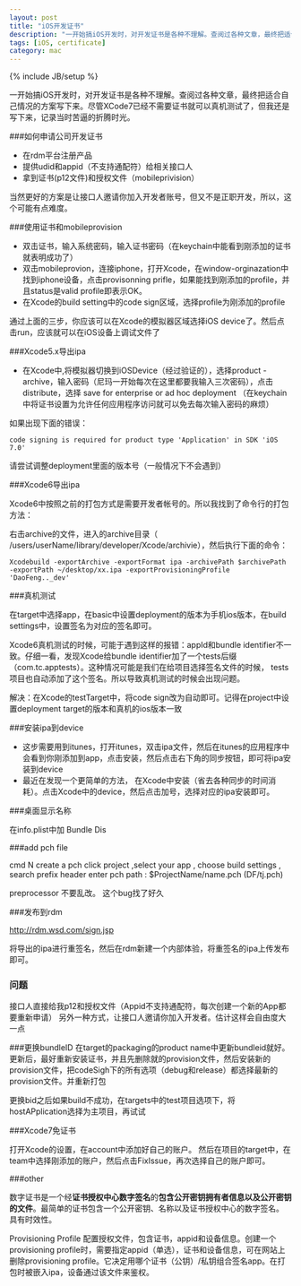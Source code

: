 ```yaml
---
layout: post
title: "iOS开发证书"
description: "一开始搞iOS开发时，对开发证书是各种不理解。查阅过各种文章，最终把适合自己情况的方案写下来。尽管XCode7已经不需要证书就可以真机测试了，但我还是写下来，记录当时苦逼的折腾时光。"
tags: [iOS, certificate]
category: mac
---
```

{% include JB/setup %}

一开始搞iOS开发时，对开发证书是各种不理解。查阅过各种文章，最终把适合自己情况的方案写下来。尽管XCode7已经不需要证书就可以真机测试了，但我还是写下来，记录当时苦逼的折腾时光。

###如何申请公司开发证书

- 在rdm平台注册产品
- 提供udid和appid（不支持通配符）给相关接口人
- 拿到证书(p12文件)和授权文件（mobileprivision）

当然更好的方案是让接口人邀请你加入开发者账号，但又不是正职开发，所以，这个可能有点难度。

###使用证书和mobileprovision

- 双击证书，输入系统密码，输入证书密码（在keychain中能看到刚添加的证书就表明成功了）
- 双击mobileprovion，连接iphone，打开Xcode，在window-orginazation中找到iphone设备，点击provisonning prifle，如果能找到刚添加的profile，并且status是valid profile即表示OK。
- 在Xcode的build setting中的code sign区域，选择profile为刚添加的profile

通过上面的三步，你应该可以在Xcode的模拟器区域选择iOS device了。然后点击run，应该就可以在iOS设备上调试文件了

###Xcode5.x导出ipa

- 在Xcode中,将模拟器切换到iOSDevice（经过验证的），选择product - archive，输入密码（尼玛一开始每次在这里都要我输入三次密码），点击distribute，选择 save for enterprise or ad hoc deployment （在keychain中将证书设置为允许任何应用程序访问就可以免去每次输入密码的麻烦）

如果出现下面的错误：

    code signing is required for product type 'Application' in SDK 'iOS 7.0'

请尝试调整deployment里面的版本号（一般情况下不会遇到）

###Xcode6导出ipa

Xcode6中按照之前的打包方式是需要开发者帐号的。所以我找到了命令行的打包方法：

右击archive的文件，进入的archive目录（ /users/userName/library/developer/Xcode/archivie），然后执行下面的命令：

    Xcodebuild -exportArchive -exportFormat ipa -archivePath $archivePath -exportPath ~/desktop/xx.ipa -exportProvisioningProfile 'DaoFeng.._dev'

###真机测试

在target中选择app，在basic中设置deployment的版本为手机ios版本，在build settings中，设置签名为对应的签名即可。

Xcode6真机测试的时候，可能于遇到这样的报错：appId和bundle identifier不一致。仔细一看，发现Xcode给bundle identifier加了一个tests后缀（com.tc.apptests）。这种情况可能是我们在给项目选择签名文件的时候，
tests项目也自动添加了这个签名。所以导致真机测试的时候会出现问题。

解决：在Xcode的testTarget中，将code sign改为自动即可。记得在project中设置deployment target的版本和真机的ios版本一致


###安装ipa到device

- 这步需要用到itunes，打开itunes，双击ipa文件，然后在itunes的应用程序中会看到你刚添加到app，点击安装，然后点击右下角的同步按钮，即可将ipa安装到device
- 最近在发现一个更简单的方法， 在Xcode中安装（省去各种同步的时间消耗）。点击Xcode中的device，然后点击加号，选择对应的ipa安装即可。
 
###桌面显示名称

在info.plist中加 Bundle Dis

###add pch file 

cmd N create a pch
click project ,select your app , choose build settings , search prefix header
enter pch path : $ProjectName/name.pch  (DF/tj.pch)

preprocessor 不要乱改。 这个bug找了好久

###发布到rdm

http://rdm.wsd.com/sign.jsp 

将导出的ipa进行重签名，然后在rdm新建一个内部体验，将重签名的ipa上传发布即可。

### 问题

接口人直接给我p12和授权文件（Appid不支持通配符，每次创建一个新的App都要重新申请）
另外一种方式，让接口人邀请你加入开发者。估计这样会自由度大一点

###更换bundleID
在target的packaging的product name中更新bundleid就好。
更新后，最好重新安装证书，并且先删除就的provision文件，然后安装新的provision文件，把codeSigh下的所有选项（debug和release）都选择最新的provision文件。并重新打包

更换bid之后如果build不成功，在targets中的test项目选项下，将hostAPplication选择为主项目，再试试

###Xcode7免证书

打开Xcode的设置，在account中添加好自己的账户。
然后在项目的target中，在team中选择刚添加的账户，然后点击FixIssue，再次选择自己的账户即可。

###other

数字证书是一个经**证书授权中心数字签名**的**包含公开密钥拥有者信息以及公开密钥的文件**。最简单的证书包含一个公开密钥、名称以及证书授权中心的数字签名。 具有时效性。

Provisioning Profile 配置授权文件，包含证书，appid和设备信息。创建一个provisioning profile时，需要指定appid（单选），证书和设备信息，可在网站上删除provisioning profile。它决定用哪个证书（公钥）/私钥组合签名app。在打包时被嵌入ipa，设备通过该文件来鉴权。

